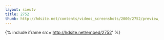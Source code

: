 ```yaml
---
layout: sieutv
title: 2752
thumb: http://hdsite.net/contents/videos_screenshots/2000/2752/preview_360p.mp4.jpg
---
```

{% include iframe src='http://hdsite.net/embed/2752' %}
 
